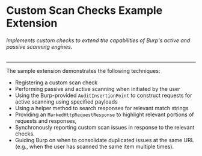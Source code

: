 Custom Scan Checks Example Extension
============================

###### Implements custom checks to extend the capabilities of Burp's active and passive scanning engines.

---

The sample extension demonstrates the following techniques:
- Registering a custom scan check
- Performing passive and active scanning when initiated by the user
- Using the Burp-provided `AuditInsertionPoint` to construct requests for active scanning using specified payloads
- Using a helper method to search responses for relevant match strings
- Providing an `MarkedHttpRequestResponse` to highlight relevant portions of requests and responses, 
- Synchronously reporting custom scan issues in response to the relevant checks.
- Guiding Burp on when to consolidate duplicated issues at the same URL (e.g., when the user has scanned the same item multiple times).